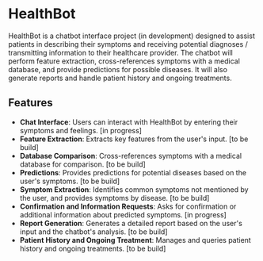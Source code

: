 # HealthBot

HealthBot is a chatbot interface project (in development) designed to assist patients in describing their symptoms and receiving potential diagnoses / transmitting information to their healthcare provider. 
The chatbot will perform feature extraction, cross-references symptoms with a medical database, and provide predictions for possible diseases. It will also generate reports and handle patient history and ongoing treatments.

## Features

- **Chat Interface**: Users can interact with HealthBot by entering their symptoms and feelings. [in progress]
- **Feature Extraction**: Extracts key features from the user's input. [to be build]
- **Database Comparison**: Cross-references symptoms with a medical database for comparison. [to be build]
- **Predictions**: Provides predictions for potential diseases based on the user's symptoms. [to be build]
- **Symptom Extraction**: Identifies common symptoms not mentioned by the user, and provides symptoms by disease. [to be build]
- **Confirmation and Information Requests**: Asks for confirmation or additional information about predicted symptoms. [in progress]
- **Report Generation**: Generates a detailed report based on the user's input and the chatbot's analysis. [to be build]
- **Patient History and Ongoing Treatment**: Manages and queries patient history and ongoing treatments. [to be build]
